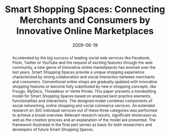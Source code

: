 ---
abstract: Accelerated by the big success of leading social web services like Facebook,
  Flickr, Twitter or YouTube and the request of exciting features through the web
  community, a new genre of innovative online marketplaces has evolved over the last
  years. Smart Shopping Spaces provide a unique shopping experience characterized
  by strong collaboration and social interaction between merchants and consumers.
  Conventional online shops are gradually updated with innovative shopping features
  or become fully substituted by new e-shopping concepts, like Fruugo, MyDeco, Threadless
  or Vente Privée. This paper presents a trendsetting model for Smart Shopping Spaces
  based on analyzed best practice elements, functionalities and interactions. The
  designed model combines components of social networking, online shopping and social
  commerce services. An extended research on 300 individual services out of these
  three categories was performed to achieve a broad overview. Relevant research results,
  significant showcases as well as the creation process and an explanation of the
  model are presented. The framework illustrated in the final part serves as basis
  for both researchers and developers of future Smart Shopping Spaces.
authors:
- Peter Leitner
- Thomas Grechenig
date: '2009-06-19'
featured: false
links:
- name: Publik
  url: https://publik.tuwien.ac.at/showentry.php?ID=183626&lang=2
publication_types:
- '1'
publishDate: '2009-06-19'
title: 'Smart Shopping Spaces: Connecting Merchants and Consumers by Innovative Online
  Marketplaces'
url_pdf: ''
---